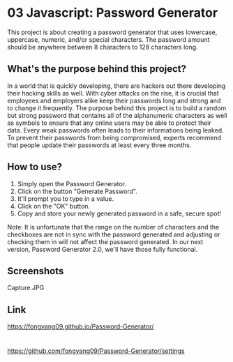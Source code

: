 # 03 Javascript: Password Generator

This project is about creating a password generator that uses lowercase, uppercase, numeric, and/or special characters. The password amount should be anywhere between 8 characters to 128 characters long.

## What's the purpose behind this project?

In a world that is quickly developing, there are hackers out there developing their hacking skills as well. With cyber attacks on the rise, it is crucial that employees and employers alike keep their passwords long and strong and to change it frequently. The purpose behind this project is to build a random but strong password that contains all of the alphanumeric characters as well as symbols to ensure that any online users may be able to protect their data. Every weak passwords often leads to their informations being leaked. To prevent their passwords from being compromised, experts recommend that people update their passwords at least every three months.

## How to use?

1. Simply open the Password Generator.
2. Click on the button "Generate Password".
3. It'll prompt you to type in a value.
4. Click on the "OK" button.
6. Copy and store your newly generated password in a safe, secure spot!

Note: It is unfortunate that the range on the number of characters and the checkboxes are not in sync with the password generated and adjusting or checking them in will not affect the password generated. In our next version, Password Generator 2.0, we'll have those fully functional.

## Screenshots

Capture.JPG

## Link

https://fongvang09.github.io/Password-Generator/
#
https://github.com/fongvang09/Password-Generator/settings
